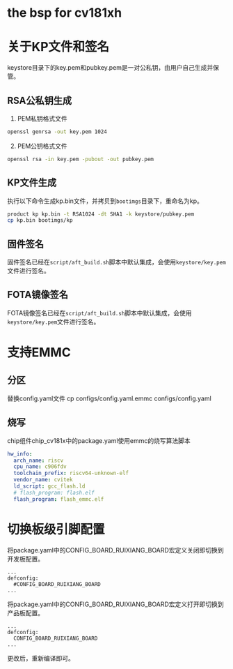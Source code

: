 # the bsp for cv181xh

# 关于KP文件和签名

keystore目录下的key.pem和pubkey.pem是一对公私钥，由用户自己生成并保管。

## RSA公私钥生成

1. PEM私钥格式文件

```bash
openssl genrsa -out key.pem 1024
```

2. PEM公钥格式文件

```bash
openssl rsa -in key.pem -pubout -out pubkey.pem
```

## KP文件生成

执行以下命令生成kp.bin文件，并拷贝到`bootimgs`目录下，重命名为kp。

```bash
product kp kp.bin -t RSA1024 -dt SHA1 -k keystore/pubkey.pem
cp kp.bin bootimgs/kp
```

## 固件签名

固件签名已经在`script/aft_build.sh`脚本中默认集成，会使用`keystore/key.pem`文件进行签名。

## FOTA镜像签名

FOTA镜像签名已经在`script/aft_build.sh`脚本中默认集成，会使用`keystore/key.pem`文件进行签名。

# 支持EMMC

## 分区
替换config.yaml文件
cp configs/config.yaml.emmc configs/config.yaml

## 烧写
chip组件chip_cv181x中的package.yaml使用emmc的烧写算法脚本
```yaml
hw_info:
  arch_name: riscv
  cpu_name: c906fdv
  toolchain_prefix: riscv64-unknown-elf
  vendor_name: cvitek
  ld_script: gcc_flash.ld
  # flash_program: flash.elf
  flash_program: flash_emmc.elf
```

# 切换板级引脚配置

将package.yaml中的CONFIG_BOARD_RUIXIANG_BOARD宏定义关闭即切换到开发板配置。

```shell
...
defconfig:
  #CONFIG_BOARD_RUIXIANG_BOARD
...
```

将package.yaml中的CONFIG_BOARD_RUIXIANG_BOARD宏定义打开即切换到产品板配置。

```shell
...
defconfig:
  CONFIG_BOARD_RUIXIANG_BOARD
...
```

更改后，重新编译即可。